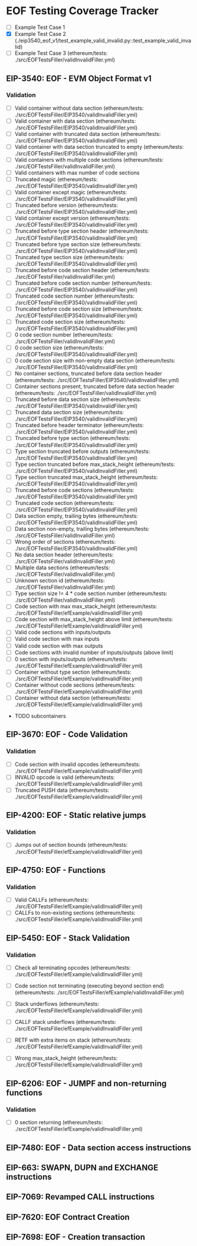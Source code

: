 # EOF Testing Coverage Tracker

- [ ] Example Test Case 1
- [x] Example Test Case 2 (./eip3540_eof_v1/test_example_valid_invalid.py::test_example_valid_invalid)
- [ ] Example Test Case 3 (ethereum/tests: ./src/EOFTestsFiller/validInvalidFiller.yml)

## EIP-3540: EOF - EVM Object Format v1

### Validation

- [ ] Valid container without data section (ethereum/tests: ./src/EOFTestsFiller/EIP3540/validInvalidFiller.yml)
- [ ] Valid container with data section (ethereum/tests: ./src/EOFTestsFiller/EIP3540/validInvalidFiller.yml)
- [ ] Valid container with truncated data section (ethereum/tests: ./src/EOFTestsFiller/EIP3540/validInvalidFiller.yml)
- [ ] Valid container with data section truncated to empty (ethereum/tests: ./src/EOFTestsFiller/EIP3540/validInvalidFiller.yml)
- [ ] Valid containers with multiple code sections (ethereum/tests: ./src/EOFTestsFiller/validInvalidFiller.yml)
- [ ] Valid containers with max number of code sections
- [ ] Truncated magic (ethereum/tests: ./src/EOFTestsFiller/EIP3540/validInvalidFiller.yml)
- [ ] Valid container except magic (ethereum/tests: ./src/EOFTestsFiller/EIP3540/validInvalidFiller.yml)
- [ ] Truncated before version  (ethereum/tests: ./src/EOFTestsFiller/EIP3540/validInvalidFiller.yml)
- [ ] Valid container except version (ethereum/tests: ./src/EOFTestsFiller/EIP3540/validInvalidFiller.yml)
- [ ] Truncated before type section header (ethereum/tests: ./src/EOFTestsFiller/EIP3540/validInvalidFiller.yml)
- [ ] Truncated before type section size (ethereum/tests: ./src/EOFTestsFiller/EIP3540/validInvalidFiller.yml)
- [ ] Truncated type section size (ethereum/tests: ./src/EOFTestsFiller/EIP3540/validInvalidFiller.yml)
- [ ] Truncated before code section header (ethereum/tests: ./src/EOFTestsFiller/validInvalidFiller.yml)
- [ ] Truncated before code section number (ethereum/tests: ./src/EOFTestsFiller/EIP3540/validInvalidFiller.yml)
- [ ] Truncated code section number (ethereum/tests: ./src/EOFTestsFiller/EIP3540/validInvalidFiller.yml)
- [ ] Truncated before code section size (ethereum/tests: ./src/EOFTestsFiller/EIP3540/validInvalidFiller.yml)
- [ ] Truncated code section size (ethereum/tests: ./src/EOFTestsFiller/EIP3540/validInvalidFiller.yml)
- [ ] 0 code section number (ethereum/tests: ./src/EOFTestsFiller/validInvalidFiller.yml)
- [ ] 0 code section size (ethereum/tests: ./src/EOFTestsFiller/EIP3540/validInvalidFiller.yml)
- [ ] 0 code section size with non-empty data section (ethereum/tests: ./src/EOFTestsFiller/EIP3540/validInvalidFiller.yml)
- [ ] No container sections, truncated before data section header (ethereum/tests: ./src/EOFTestsFiller/EIP3540/validInvalidFiller.yml)
- [ ] Container sections present, truncated before data section header (ethereum/tests: ./src/EOFTestsFiller/validInvalidFiller.yml)
- [ ] Truncated before data section size (ethereum/tests: ./src/EOFTestsFiller/EIP3540/validInvalidFiller.yml)
- [ ] Truncated data section size (ethereum/tests: ./src/EOFTestsFiller/EIP3540/validInvalidFiller.yml)
- [ ] Truncated before header terminator (ethereum/tests: ./src/EOFTestsFiller/EIP3540/validInvalidFiller.yml)
- [ ] Truncated before type section (ethereum/tests: ./src/EOFTestsFiller/EIP3540/validInvalidFiller.yml)
- [ ] Type section truncated before outputs (ethereum/tests: ./src/EOFTestsFiller/EIP3540/validInvalidFiller.yml)
- [ ] Type section truncated before max_stack_height (ethereum/tests: ./src/EOFTestsFiller/EIP3540/validInvalidFiller.yml)
- [ ] Type section truncated max_stack_height (ethereum/tests: ./src/EOFTestsFiller/EIP3540/validInvalidFiller.yml)
- [ ] Truncated before code sections (ethereum/tests: ./src/EOFTestsFiller/EIP3540/validInvalidFiller.yml)
- [ ] Truncated code section (ethereum/tests: ./src/EOFTestsFiller/EIP3540/validInvalidFiller.yml)
- [ ] Data section empty, trailing bytes (ethereum/tests: ./src/EOFTestsFiller/EIP3540/validInvalidFiller.yml)
- [ ] Data section non-empty, trailing bytes (ethereum/tests: ./src/EOFTestsFiller/validInvalidFiller.yml)
- [ ] Wrong order of sections (ethereum/tests: ./src/EOFTestsFiller/EIP3540/validInvalidFiller.yml)
- [ ] No data section header (ethereum/tests: ./src/EOFTestsFiller/validInvalidFiller.yml)
- [ ] Multiple data sections (ethereum/tests: ./src/EOFTestsFiller/validInvalidFiller.yml)
- [ ] Unknown section id (ethereum/tests: ./src/EOFTestsFiller/validInvalidFiller.yml)
- [ ] Type section size != 4 * code section number (ethereum/tests: ./src/EOFTestsFiller/validInvalidFiller.yml)
- [ ] Code section with max max_stack_height (ethereum/tests: ./src/EOFTestsFiller/efExample/validInvalidFiller.yml)
- [ ] Code section with max_stack_height above limit (ethereum/tests: ./src/EOFTestsFiller/efExample/validInvalidFiller.yml)
- [ ] Valid code sections with inputs/outputs
- [ ] Valid code section with max inputs
- [ ] Valid code section with max outputs
- [ ] Code sections with invalid number of inputs/outputs (above limit)
- [ ] 0 section with inputs/outputs (ethereum/tests: ./src/EOFTestsFiller/efExample/validInvalidFiller.yml)
- [ ] Container without type section (ethereum/tests: ./src/EOFTestsFiller/efExample/validInvalidFiller.yml)
- [ ] Container without code sections (ethereum/tests: ./src/EOFTestsFiller/efExample/validInvalidFiller.yml)
- [ ] Container without data section (ethereum/tests: ./src/EOFTestsFiller/efExample/validInvalidFiller.yml)

- TODO subcontainers

## EIP-3670: EOF - Code Validation

### Validation

- [ ] Code section with invalid opcodes (ethereum/tests: ./src/EOFTestsFiller/efExample/validInvalidFiller.yml)
- [ ] INVALID opcode is valid (ethereum/tests: ./src/EOFTestsFiller/efExample/validInvalidFiller.yml)
- [ ] Truncated PUSH data (ethereum/tests: ./src/EOFTestsFiller/efExample/validInvalidFiller.yml)

## EIP-4200: EOF - Static relative jumps

### Validation

- [ ] Jumps out of section bounds (ethereum/tests: ./src/EOFTestsFiller/efExample/validInvalidFiller.yml)

## EIP-4750: EOF - Functions

### Validation

- [ ] Valid CALLFs  (ethereum/tests: ./src/EOFTestsFiller/efExample/validInvalidFiller.yml)
- [ ] CALLFs to non-existing sections  (ethereum/tests: ./src/EOFTestsFiller/efExample/validInvalidFiller.yml)

## EIP-5450: EOF - Stack Validation

### Validation

- [ ] Check all terminating opcodes (ethereum/tests: ./src/EOFTestsFiller/efExample/validInvalidFiller.yml)
- [ ] Code section not terminating (executing beyond section end) (ethereum/tests: ./src/EOFTestsFiller/efExample/validInvalidFiller.yml)
- [ ] Stack underflows (ethereum/tests: ./src/EOFTestsFiller/efExample/validInvalidFiller.yml)
- [ ] CALLF stack underflows (ethereum/tests: ./src/EOFTestsFiller/efExample/validInvalidFiller.yml)
- [ ] RETF with extra items on stack (ethereum/tests: ./src/EOFTestsFiller/efExample/validInvalidFiller.yml)
- [ ] Wrong max_stack_height (ethereum/tests: ./src/EOFTestsFiller/efExample/validInvalidFiller.yml)


## EIP-6206: EOF - JUMPF and non-returning functions

### Validation

- [ ] 0 section returning (ethereum/tests: ./src/EOFTestsFiller/efExample/validInvalidFiller.yml)

## EIP-7480: EOF - Data section access instructions

## EIP-663: SWAPN, DUPN and EXCHANGE instructions

## EIP-7069: Revamped CALL instructions

## EIP-7620: EOF Contract Creation

## EIP-7698: EOF - Creation transaction
